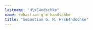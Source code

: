 ```yaml
---
lastname: "H\xE4ndschke"
name: sebastian-g-m-handschke
title: "Sebastian G. M. H\xE4ndschke"
---
```

